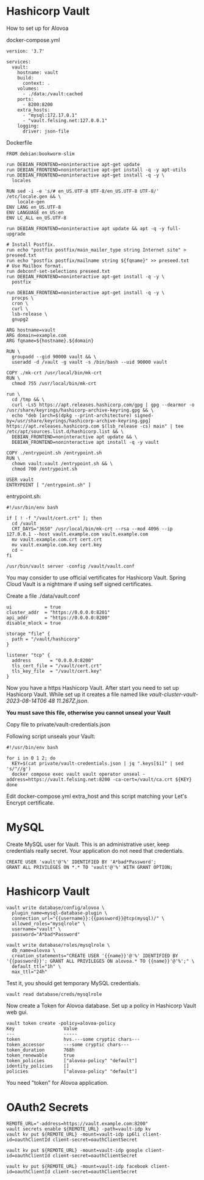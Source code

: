 # Hashicorp Vault

How to set up for Alovoa

docker-compose.yml

```
version: '3.7'

services:
  vault:
    hostname: vault
    build:
      context: .
    volumes:
      - ./data:/vault:cached
    ports:
      - 8200:8200
    extra_hosts:
      - "mysql:172.17.0.1"
      - "vault.felsing.net:127.0.0.1"
    logging:
      driver: json-file
```

Dockerfile

```
FROM debian:bookworm-slim

run DEBIAN_FRONTEND=noninteractive apt-get update
run DEBIAN_FRONTEND=noninteractive apt-get install -q -y apt-utils
run DEBIAN_FRONTEND=noninteractive apt-get install -q -y \
  locales

RUN sed -i -e 's/# en_US.UTF-8 UTF-8/en_US.UTF-8 UTF-8/' /etc/locale.gen && \
    locale-gen
ENV LANG en_US.UTF-8
ENV LANGUAGE en_US:en
ENV LC_ALL en_US.UTF-8

run DEBIAN_FRONTEND=noninteractive apt update && apt -q -y full-upgrade

# Install Postfix.
run echo "postfix postfix/main_mailer_type string Internet site" > preseed.txt
run echo "postfix postfix/mailname string ${fqname}" >> preseed.txt
# Use Mailbox format.
run debconf-set-selections preseed.txt
run DEBIAN_FRONTEND=noninteractive apt-get install -q -y \
  postfix

run DEBIAN_FRONTEND=noninteractive apt-get install -q -y \
  procps \
  cron \
  curl \
  lsb-release \
  gnupg2

ARG hostname=vault
ARG domain=example.com
ARG fqname=${hostname}.${domain}

RUN \
  groupadd --gid 90000 vault && \
  useradd -d /vault -g vault -s /bin/bash --uid 90000 vault

COPY ./mk-crt /usr/local/bin/mk-crt
RUN \
  chmod 755 /usr/local/bin/mk-crt

run \
  cd /tmp && \
  curl -LsS https://apt.releases.hashicorp.com/gpg | gpg --dearmor -o /usr/share/keyrings/hashicorp-archive-keyring.gpg && \
  echo "deb [arch=$(dpkg --print-architecture) signed-by=/usr/share/keyrings/hashicorp-archive-keyring.gpg] https://apt.releases.hashicorp.com $(lsb_release -cs) main" | tee /etc/apt/sources.list.d/hashicorp.list && \
  DEBIAN_FRONTEND=noninteractive apt update && \
  DEBIAN_FRONTEND=noninteractive apt install -q -y vault

COPY ./entrypoint.sh /entrypoint.sh
RUN \
  chown vault:vault /entrypoint.sh && \
  chmod 700 /entrypoint.sh

USER vault
ENTRYPOINT [ "/entrypoint.sh" ]
```

entrypoint.sh:

```
#!/usr/bin/env bash

if [ ! -f "/vault/cert.crt" ]; then
  cd /vault
  CRT_DAYS="3650" /usr/local/bin/mk-crt --rsa --mod 4096 --ip 127.0.0.1 --host vault.example.com vault.example.com
  mv vault.example.com.crt cert.crt
  mv vault.example.com.key cert.key
  cd ~
fi

/usr/bin/vault server -config /vault/vault.conf
```

You may consider to use official vertificates for Hashicorp Vault. Spring Cloud Vault is a nightmare
if using self signed certificates.

Create a file ./data/vault.conf

```
ui            = true
cluster_addr  = "https://0.0.0.0:8201"
api_addr      = "https://0.0.0.0:8200"
disable_mlock = true

storage "file" {
  path = "/vault/hashicorp"
}

listener "tcp" {
  address       = "0.0.0.0:8200"
  tls_cert_file = "/vault/cert.crt"
  tls_key_file  = "/vault/cert.key"
}
```

Now you have a https Hashicorp Vault. After start you need to set up Hashicorp Vault. While set up it
creates a file named like *vault-cluster-vault-2023-08-14T06 48 11.267Z.json*.

**You must save this file, otherwise you cannot unseal your Vault**

Copy file to private/vault-credentials.json

Following script unseals your Vault:

```
#!/usr/bin/env bash

for i in 0 1 2; do
  KEY=$(cat private/vault-credentials.json | jq ".keys[$i]" | sed 's/"//g')
  docker compose exec vault vault operator unseal -address=https://vault.felsing.net:8200 -ca-cert=/vault/ca.crt ${KEY}
done
```

Edit docker-compose.yml extra_host and this script matching your Let's Encrypt certificate.

# MySQL

Create MySQL user for Vault. This is an administrative user, keep credentials really secret.
Your application do not need that credentials.

```
CREATE USER 'vault'@'%' IDENTIFIED BY 'A*bad*Password';
GRANT ALL PRIVILEGES ON *.* TO 'vault'@'%' WITH GRANT OPTION;
```

# Hashicorp Vault

```
vault write database/config/alovoa \
  plugin_name=mysql-database-plugin \
  connection_url="{{username}}:{{password}}@tcp(mysql)/" \
  allowed_roles="mysqlrole" \
  username="vault" \
  password="A*bad*Password"
```

```
vault write database/roles/mysqlrole \
  db_name=alovoa \
  creation_statements="CREATE USER '{{name}}'@'%' IDENTIFIED BY '{{password}}'; GRANT ALL PRIVILEGES ON alovoa.* TO {{name}}'@'%';" \
  default_ttl="1h" \
  max_ttl="24h"
```

Test it, you should get temporary MySQL credentials.

```
vault read database/creds/mysqlrole
```

Now create a Token for Alovoa database. Set up a policy in Hashicorp Vault web gui.

```
vault token create -policy=alovoa-policy
Key                  Value
---                  -----
token                hvs.---some cryptic chars---
token_accessor       ---some cryptic chars---
token_duration       768h
token_renewable      true
token_policies       ["alovoa-policy" "default"]
identity_policies    []
policies             ["alovoa-policy" "default"]
```

You need "token" for Alovoa application.

# OAuth2 Secrets


```
REMOTE_URL="-address=https://vault.example.com:8200"
vault secrets enable ${REMOTE_URL} -path=vault-idp kv
vault kv put ${REMOTE_URL} -mount=vault-idp ip6li client-id=oauthClientId client-secret=oauthClientSecret

vault kv put ${REMOTE_URL} -mount=vault-idp google client-id=oauthClientId client-secret=oauthClientSecret

vault kv put ${REMOTE_URL} -mount=vault-idp facebook client-id=oauthClientId client-secret=oauthClientSecret
```

